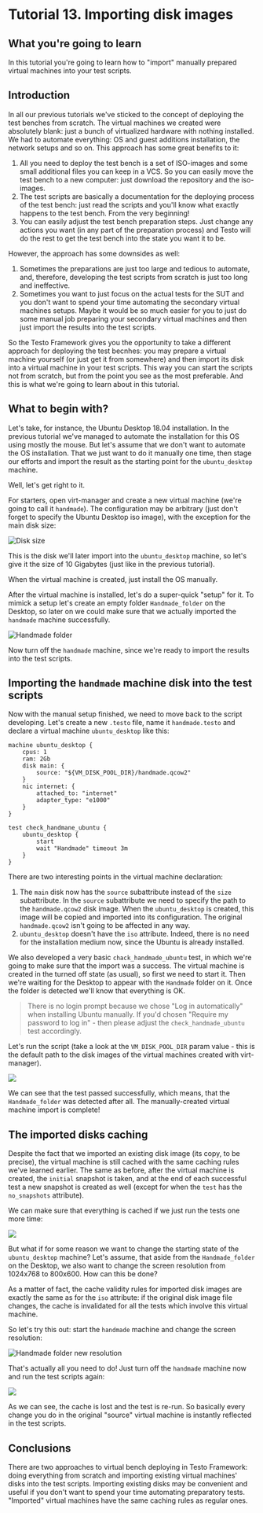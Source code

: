 # Tutorial 13. Importing disk images

## What you're going to learn

In this tutorial you're going to learn how to "import" manually prepared virtual machines into your test scripts.

## Introduction

In all our previous tutorials we've sticked to the concept of deploying the test benches from scratch. The virtual machines we created were absolutely blank: just a bunch of virtualized hardware with nothing installed. We had to automate everything: OS and guest additions installation, the network setups and so on. This approach has some great benefits to it:
1. All you need to deploy the test bench is a set of ISO-images and some small additional files you can keep in a VCS. So you can easily move the test bench to a new computer: just download the repository and the iso-images.
2. The test scripts are basically a documentation for the deploying process of the test bench: just read the scripts and you'll know what exactly happens to the test bench. From the very beginning!
3. You can easily adjust the test bench preparation steps. Just change any actions you want (in any part of the preparation process) and Testo will do the rest to get the test bench into the state you want it to be.

However, the approach has some downsides as well:
1. Sometimes the preparations are just too large and tedious to automate, and, therefore, developing the test scripts from scratch is just too long and ineffective.
2. Sometimes you want to just focus on the actual tests for the SUT and you don't want to spend your time automating the secondary virtual machines setups. Maybe it would be so much easier for you to just do some manual job preparing your secondary virtual machines and then just import the results into the test scripts.

So the Testo Framework gives you the opportunity to take a different approach for deploying the test becnhes: you may prepare a virtual machine yourself (or just get it from somewhere) and then import its disk into a virtual machine in your test scripts. This way you can start the scripts not from scratch, but from the point you see as the most preferable. And this is what we're going to learn about in this tutorial.

## What to begin with?

Let's take, for instance, the Ubuntu Desktop 18.04 installation. In the previous tutorial we've managed to automate the installation for this OS using mostly the mouse. But let's assume that we don't want to automate the OS installation. That we just want to do it manually one time, then stage our efforts and import the result as the starting point for the `ubuntu_desktop` machine.

Well, let's get right to it.

For starters, open virt-manager and create a new virtual machine (we're going to call it `handmade`). The configuration may be arbitrary (just don't forget to specify the Ubuntu Desktop iso image), with the exception for the main disk size:

![Disk size](imgs/ubuntu_desktop_disk.png)

This is the disk we'll later import into the `ubuntu_desktop` machine, so let's give it the size of 10 Gigabytes (just like in the previous tutorial).

When the virtual machine is created, just install the OS manually.

After the virtual machine is installed, let's do a super-quick "setup" for it. To mimick a setup let's create an empty folder `Handmade_folder` on the Desktop, so later on we could make sure that we actually imported the `handmade` machine successfully.

![Handmade folder](imgs/Handmade_folder.png)

Now turn off the `handmade` machine, since we're ready to import the results into the test scripts.

## Importing the `handmade` machine disk into the test scripts

Now with the manual setup finished, we need to move back to the script developing. Let's create a new `.testo` file, name it `handmade.testo` and declare a virtual machine `ubuntu_desktop` like this:

```testo
machine ubuntu_desktop {
	cpus: 1
	ram: 2Gb
	disk main: {
		source: "${VM_DISK_POOL_DIR}/handmade.qcow2"
	}
	nic internet: {
		attached_to: "internet"
		adapter_type: "e1000"
	}
}

test check_handmane_ubuntu {
	ubuntu_desktop {
		start
		wait "Handmade" timeout 3m
	}
}
```

There are two interesting points in the virtual machine declaration:
1. The `main` disk now has the `source` subattribute instead of the `size` subattribute. In the `source` subattribute we need to specify the path to the `handmade.qcow2` disk image. When the `ubuntu_desktop` is created, this image will be copied and imported into its configuration. The original `handmade.qcow2` isn't going to be affected in any way.
2. `ubuntu_desktop` doesn't have the `iso` attribute. Indeed, there is no need for the installation medium now, since the Ubuntu is already installed.

We also developed a very basic `chack_handmade_ubuntu` test, in which we're going to make sure that the import was a success. The virtual machine is created in the turned off state (as usual), so first we need to start it. Then we're waiting for the Desktop to appear with the `Handmade` folder on it. Once the folder is detected we'll know that everything is OK.

> There is no login prompt because we chose "Log in automatically" when installing Ubuntu manually. If you'd chosen "Require my password to log in" - then please adjust the `check_handmade_ubuntu` test accordingly.

Let's run the script (take a look at the `VM_DISK_POOL_DIR` param value - this is the default path to the disk images of the virtual machines created with virt-manager).

![](imgs/terminal1.svg)

We can see that the test passed successfully, which means, that the `Handmade_folder` was detected after all. The manually-created virtual machine import is complete!

## The imported disks caching

Despite the fact that we imported an existing disk image (its copy, to be precise), the virtual machine is still cached with the same caching rules we've learned earlier. The same as before, after the virtual machine is created, the `initial` snapshot is taken, and at the end of each successful test a new snapshot is created as well (except for when the `test` has the `no_snapshots` attribute).

We can make sure that everything is cached if we just run the tests one more time:

![](imgs/terminal2.svg)

But what if for some reason we want to change the starting state of the `ubuntu_desktop` machine? Let's assume, that aside from the `Handmade_folder` on the Desktop, we also want to change the screen resolution from 1024x768 to 800x600. How can this be done?

As a matter of fact, the cache validity rules for imported disk images are exactly the same as for the `iso` attribute: if the original disk image file changes, the cache is invalidated for all the tests which involve this virtual machine.

So let's try this out: start the `handmade` machine and change the screen resolution:

![Handmade folder new resolution](imgs/Handmade_folder_new_resolution.png)

That's actually all you need to do! Just turn off the `handmade` machine now and run the test scripts again:

![](imgs/terminal3.svg)

As we can see, the cache is lost and the test is re-run. So basically every change you do in the original "source" virtual machine is instantly reflected in the test scripts.

## Conclusions

There are two approaches to virtual bench deploying in Testo Framework: doing everything from scratch and importing existing virtual machines' disks into the test scripts. Importing existing disks may be convenient and useful if you don't want to spend your time automating preparatory tests. "Imported" virtual machines have the same caching rules as regular ones.
